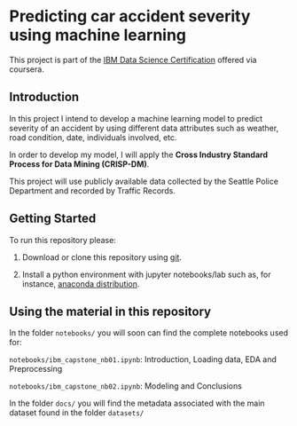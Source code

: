 # Predicting car accident severity using machine learning


This project is part of the [IBM Data Science Certification](https://www.coursera.org/professional-certificates/ibm-data-science) offered via coursera.


## Introduction

In this project I intend to develop a machine learning model to predict severity of an accident by using different data attributes such as weather, road condition, date, individuals involved, etc.

In order to develop my model, I will apply the **Cross Industry Standard Process for Data Mining (CRISP-DM)**. 

This project will use publicly available data collected by the Seattle Police Department and recorded by Traffic Records.



## Getting Started

To run this repository please:  

1) Download or clone this repository using [git](https://git-scm.com/downloads).

2) Install a python environment with jupyter notebooks/lab such as, for instance, [anaconda distribution](https://www.anaconda.com/products/individual).


## Using the material in this repository

In the folder `notebooks/` you will soon can find the complete notebooks used for:  

`notebooks/ibm_capstone_nb01.ipynb`: Introduction, Loading data, EDA and Preprocessing

`notebooks/ibm_capstone_nb02.ipynb`: Modeling and Conclusions

In the folder `docs/` you will find the metadata associated with the main dataset found in the folder `datasets/`
